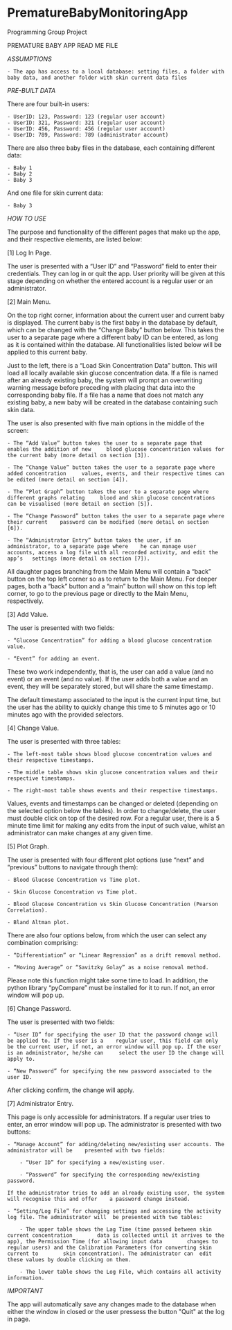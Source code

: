 # PrematureBabyMonitoringApp
Programming Group Project

PREMATURE BABY APP READ ME FILE

*ASSUMPTIONS*

	- The app has access to a local database: setting files, a folder with baby data, and another folder with skin current data files

*PRE-BUILT DATA*

There are four built-in users:

	- UserID: 123, Password: 123 (regular user account)
	- UserID: 321, Password: 321 (regular user account)
	- UserID: 456, Password: 456 (regular user account)
	- UserID: 789, Password: 789 (administrator account)

There are also three baby files in the database, each containing different data:

	- Baby 1
	- Baby 2
	- Baby 3

And one file for skin current data:

	- Baby 3

*HOW TO USE*

The purpose and functionality of the different pages that make up the app, and their respective elements, are listed below:

[1] Log In Page.    

The user is presented with a “User ID” and “Password” field to enter their credentials. They can log in or quit the app. User priority will be given at this stage depending on whether the entered account is a regular user or an administrator. 

[2] Main Menu. 

On the top right corner, information about the current user and current baby is displayed. The current baby is the first baby in the database by default, which can be changed with the “Change Baby” button below. This takes the user to a separate page where a different baby ID can be entered, as long as it is contained within the database. All functionalities listed below will be applied to this current baby.

Just to the left, there is a “Load Skin Concentration Data” button. This will load all locally available skin glucose concentration data. If a file is named after an already existing baby, the system will prompt an overwriting warning message before preceding with placing that data into the corresponding baby file. If a file has a name that does not match any existing baby, a new baby will be created in the database containing such skin data. 

The user is also presented with five main options in the middle of the screen: 

	- The “Add Value” button takes the user to a separate page that enables the addition of new 	blood glucose concentration values for the current baby (more detail on section [3]).

	- The “Change Value” button takes the user to a separate page where added concentration 	values, events, and their respective times can be edited (more detail on section [4]).

	- The “Plot Graph” button takes the user to a separate page where different graphs relating 	blood and skin glucose concentrations can be visualised (more detail on section [5]).

	- The “Change Password” button takes the user to a separate page where their current 	password can be modified (more detail on section [6]).

	- The “Administrator Entry” button takes the user, if an administrator, to a separate page where 	he can manage user accounts, access a log file with all recorded activity, and edit the app’s 	settings (more detail on section [7]).

All daughter pages branching from the Main Menu will contain a “back” button on the top left corner so as to return to the Main Menu. For deeper pages, both a “back” button and a “main” button will show on this top left corner, to go to the previous page or directly to the Main Menu, respectively. 

[3] Add Value.

The user is presented with two fields:

	- “Glucose Concentration” for adding a blood glucose concentration value.
 
	- “Event” for adding an event. 

These two work independently, that is, the user can add a value (and no event) or an event (and no value). If the user adds both a value and an event, they will be separately stored, but will share the same timestamp. 

The default timestamp associated to the input is the current input time, but the user has the ability to quickly change this time to 5 minutes ago or 10 minutes ago with the provided selectors. 

[4] Change Value. 

The user is presented with three tables:

	- The left-most table shows blood glucose concentration values and their respective timestamps.
 
	- The middle table shows skin glucose concentration values and their respective timestamps.

	- The right-most table shows events and their respective timestamps.

Values, events and timestamps can be changed or deleted (depending on the selected option below the tables). In order to change/delete, the user must double click on top of the desired row. For a regular user, there is a 5 minute time limit for making any edits from the input of such value, whilst an administrator can make changes at any given time.

[5] Plot Graph. 

The user is presented with four different plot options (use “next” and “previous” buttons to navigate through them): 

	- Blood Glucose Concentration vs Time plot.

	- Skin Glucose Concentration vs Time plot.

	- Blood Glucose Concentration vs Skin Glucose Concentration (Pearson Correlation).

	- Bland Altman plot.

There are also four options below, from which the user can select any combination comprising:

	- “Differentiation” or “Linear Regression” as a drift removal method.

	- “Moving Average” or “Savitzky Golay” as a noise removal method.

Please note this function might take some time to load. In addition, the python library “pyCompare” must be installed for it to run. If not, an error window will pop up. 

[6] Change Password.

The user is presented with two fields:

	- “User ID” for specifying the user ID that the password change will be applied to. If the user is a 	regular user, this field can only be the current user, if not, an error window will pop up. If the user 	is an administrator, he/she can 	select the user ID the change will apply to.

	- “New Password” for specifying the new password associated to the user ID. 

After clicking confirm, the change will apply. 

[7] Administrator Entry. 

This page is only accessible for administrators. If a regular user tries to enter, an error window will pop up. The administrator is presented with two buttons: 

	- “Manage Account” for adding/deleting new/existing user accounts. The administrator will be 	presented with two fields:

		- “User ID” for specifying a new/existing user. 

		- “Password” for specifying the corresponding new/existing password. 

	If the administrator tries to add an already existing user, the system will recognise this and offer 	a password change instead. 

	- “Setting/Log File” for changing settings and accessing the activity log file. The administrator will 	be presented with two tables:

		- The upper table shows the Lag Time (time passed between skin current concentration 		data is collected until it arrives to the app), the Permission Time (for allowing input data 		changes to regular users) and the Calibration Parameters (for converting skin current to 		skin concentration). The administrator can 	edit these values by double clicking on them. 

		- The lower table shows the Log File, which contains all activity information. 
    
*IMPORTANT*

The app will automatically save any changes made to the database when either the window in closed or the user pressess the button "Quit" at the log in page.
